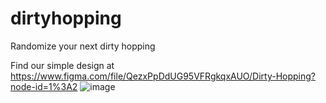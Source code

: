 # dirtyhopping
Randomize your next dirty hopping


Find our simple design at https://www.figma.com/file/QezxPpDdUG95VFRgkqxAUO/Dirty-Hopping?node-id=1%3A2
![image](https://user-images.githubusercontent.com/33903086/113513246-f13cf580-9592-11eb-8490-40dbdeaa5ac1.png)

